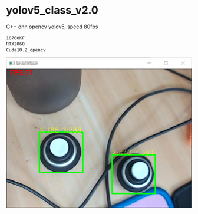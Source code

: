 # yolov5_class_v2.0
C++ dnn opencv yolov5, speed 80fps
```
10700KF
RTX2060
Cuda10.2_opencv
```
![](./test.png)
